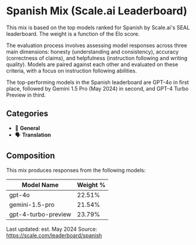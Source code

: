 # Spanish Mix (Scale.ai Leaderboard)

This mix is based on the top models ranked for Spanish by Scale.ai's SEAL leaderboard. The weight is a function of the Elo score.

The evaluation process involves assessing model responses across three main dimensions: honesty (understanding and consistency), accuracy (correctness of claims), and helpfulness (instruction following and writing quality). Models are paired against each other and evaluated on these criteria, with a focus on instruction following abilities.

The top-performing models in the Spanish leaderboard are GPT-4o in first place, followed by Gemini 1.5 Pro (May 2024) in second, and GPT-4 Turbo Preview in third.

## Categories

- 💬 **General**
- 🗣️ **Translation**

## Composition

This mix produces responses from the following models:

| Model Name          | Weight % |
| ------------------- | -------- |
| gpt-4o              | 22.51%   |
| gemini-1.5-pro      | 21.54%   |
| gpt-4-turbo-preview | 23.79%   |

Last updated: est. May 2024
Source: https://scale.com/leaderboard/spanish
